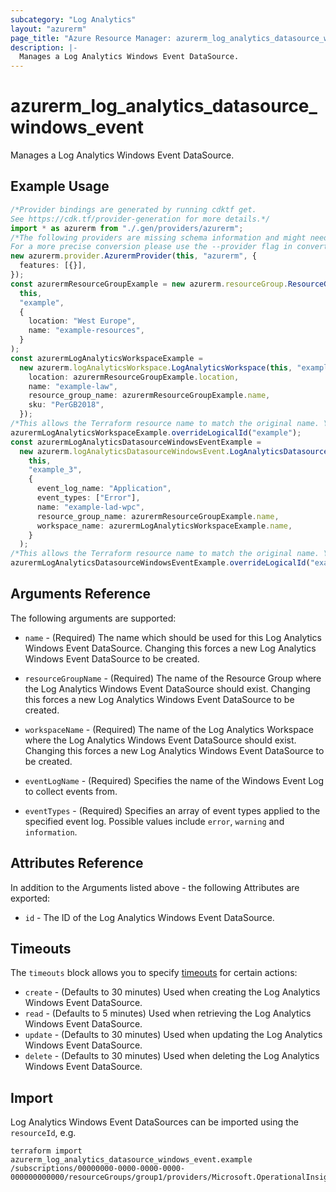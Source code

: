```yaml
---
subcategory: "Log Analytics"
layout: "azurerm"
page_title: "Azure Resource Manager: azurerm_log_analytics_datasource_windows_event"
description: |-
  Manages a Log Analytics Windows Event DataSource.
---
```


# azurerm\_log\_analytics\_datasource\_windows\_event

Manages a Log Analytics Windows Event DataSource.

## Example Usage

```typescript
/*Provider bindings are generated by running cdktf get.
See https://cdk.tf/provider-generation for more details.*/
import * as azurerm from "./.gen/providers/azurerm";
/*The following providers are missing schema information and might need manual adjustments to synthesize correctly: azurerm.
For a more precise conversion please use the --provider flag in convert.*/
new azurerm.provider.AzurermProvider(this, "azurerm", {
  features: [{}],
});
const azurermResourceGroupExample = new azurerm.resourceGroup.ResourceGroup(
  this,
  "example",
  {
    location: "West Europe",
    name: "example-resources",
  }
);
const azurermLogAnalyticsWorkspaceExample =
  new azurerm.logAnalyticsWorkspace.LogAnalyticsWorkspace(this, "example_2", {
    location: azurermResourceGroupExample.location,
    name: "example-law",
    resource_group_name: azurermResourceGroupExample.name,
    sku: "PerGB2018",
  });
/*This allows the Terraform resource name to match the original name. You can remove the call if you don't need them to match.*/
azurermLogAnalyticsWorkspaceExample.overrideLogicalId("example");
const azurermLogAnalyticsDatasourceWindowsEventExample =
  new azurerm.logAnalyticsDatasourceWindowsEvent.LogAnalyticsDatasourceWindowsEvent(
    this,
    "example_3",
    {
      event_log_name: "Application",
      event_types: ["Error"],
      name: "example-lad-wpc",
      resource_group_name: azurermResourceGroupExample.name,
      workspace_name: azurermLogAnalyticsWorkspaceExample.name,
    }
  );
/*This allows the Terraform resource name to match the original name. You can remove the call if you don't need them to match.*/
azurermLogAnalyticsDatasourceWindowsEventExample.overrideLogicalId("example");

```

## Arguments Reference

The following arguments are supported:

*   `name` - (Required) The name which should be used for this Log Analytics Windows Event DataSource. Changing this forces a new Log Analytics Windows Event DataSource to be created.

*   `resourceGroupName` - (Required) The name of the Resource Group where the Log Analytics Windows Event DataSource should exist. Changing this forces a new Log Analytics Windows Event DataSource to be created.

*   `workspaceName` - (Required) The name of the Log Analytics Workspace where the Log Analytics Windows Event DataSource should exist. Changing this forces a new Log Analytics Windows Event DataSource to be created.

*   `eventLogName` - (Required) Specifies the name of the Windows Event Log to collect events from.

*   `eventTypes` - (Required) Specifies an array of event types applied to the specified event log. Possible values include `error`, `warning` and `information`.

## Attributes Reference

In addition to the Arguments listed above - the following Attributes are exported:

* `id` - The ID of the Log Analytics Windows Event DataSource.

## Timeouts

The `timeouts` block allows you to specify [timeouts](https://www.terraform.io/language/resources/syntax#operation-timeouts) for certain actions:

* `create` - (Defaults to 30 minutes) Used when creating the Log Analytics Windows Event DataSource.
* `read` - (Defaults to 5 minutes) Used when retrieving the Log Analytics Windows Event DataSource.
* `update` - (Defaults to 30 minutes) Used when updating the Log Analytics Windows Event DataSource.
* `delete` - (Defaults to 30 minutes) Used when deleting the Log Analytics Windows Event DataSource.

## Import

Log Analytics Windows Event DataSources can be imported using the `resourceId`, e.g.

```shell
terraform import azurerm_log_analytics_datasource_windows_event.example /subscriptions/00000000-0000-0000-0000-000000000000/resourceGroups/group1/providers/Microsoft.OperationalInsights/workspaces/workspace1/dataSources/datasource1
```
